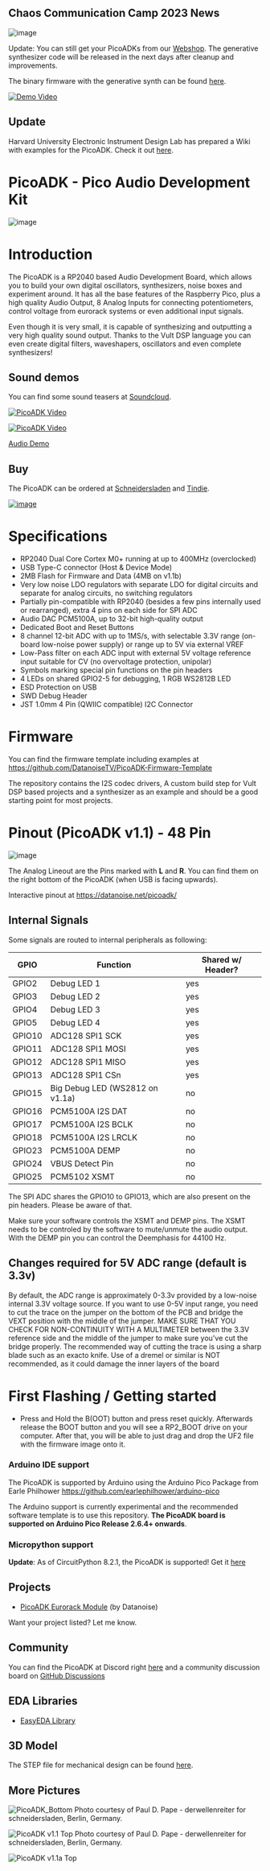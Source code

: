 ## Chaos Communication Camp 2023 News
![image](https://github.com/DatanoiseTV/PicoADK-Hardware/assets/6614616/30dfcad6-0982-495d-9aab-b6aa91c250c4)

Update: You can still get your PicoADKs from our [Webshop](https://shop.datanoise.org).
The generative synthesizer code will be released in the next days after cleanup and improvements.

The binary firmware with the generative synth can be found [here](https://files.datanoise.org/firmware/picoadk/).

[![Demo Video](https://img.youtube.com/vi/zJeEAZuXIGk/maxresdefault.jpg)](https://www.youtube.com/watch?v=zJeEAZuXIGk)

## Update

Harvard University Electronic Instrument Design Lab has prepared a Wiki with examples for the PicoADK.
Check it out [here](https://wiki.harvard.edu/confluence/display/ESHOP/PicoADK).

# PicoADK - Pico Audio Development Kit

![image](https://user-images.githubusercontent.com/6614616/221370659-aa833624-9984-4085-a3ed-c0e76640e920.png)

# Introduction
The PicoADK is a RP2040 based Audio Development Board, which allows you to build your own digital oscillators, synthesizers, noise boxes and experiment around. It has all the base features of the Raspberry Pico, plus a high quality Audio Output, 8 Analog Inputs for connecting potentiometers, control voltage from eurorack systems or even additional input signals.

Even though it is very small, it is capable of synthesizing and outputting a very high quality sound output.
Thanks to the Vult DSP language you can even create digital filters, waveshapers, oscillators and even complete synthesizers!

## Sound demos

You can find some sound teasers at [Soundcloud](https://soundcloud.com/datanoisebln).

[![PicoADK Video](http://img.youtube.com/vi/Of5W7NF73aU/0.jpg)](http://www.youtube.com/watch?v=Of5W7NF73aU "PicoADK Video")


[![PicoADK Video](http://img.youtube.com/vi/cAB-Xt0ou-U/0.jpg)]([http://www.youtube.com/watch?v=cAB-Xt0ou-U](https://www.instagram.com/p/Cpf4ViBDxPq/) "PicoADK Video")

[Audio Demo](https://www.instagram.com/p/Cpf4ViBDxPq/)

## Buy

The PicoADK can be ordered at [Schneidersladen](https://schneidersladen.de/de/datanoise-picoadk) and [Tindie](https://www.tindie.com/products/datanoisetv/picoadk-pico-audio-development-kit/).

[![image](https://user-images.githubusercontent.com/6614616/208098584-522e602e-c4b3-4fa6-95e5-9adad6390e22.png)](https://www.tindie.com/products/datanoisetv/picoadk-pico-audio-development-kit/)


# Specifications
* RP2040 Dual Core Cortex M0+ running at up to 400MHz (overclocked)
* USB Type-C connector (Host & Device Mode)
* 2MB Flash for Firmware and Data (4MB on v1.1b)
* Very low noise LDO regulators with separate LDO for digital circuits and separate for analog circuits, no switching regulators
* Partially pin-compatible with RP2040 (besides a few pins internally used or rearranged), extra 4 pins on each side for SPI ADC
* Audio DAC PCM5100A, up to 32-bit high-quality output
* Dedicated Boot and Reset Buttons
* 8 channel 12-bit ADC with up to 1MS/s, with selectable 3.3V range (on-board low-noise power supply) or range up to 5V via external VREF
* Low-Pass filter on each ADC input with external 5V voltage reference input suitable for CV (no overvoltage protection, unipolar)
* Symbols marking special pin functions on the pin headers
* 4 LEDs on shared GPIO2-5 for debugging, 1 RGB WS2812B LED
* ESD Protection on USB
* SWD Debug Header
* JST 1.0mm 4 Pin (QWIIC compatible) I2C Connector

# Firmware

You can find the firmware template including examples at https://github.com/DatanoiseTV/PicoADK-Firmware-Template

The repository contains the I2S codec drivers, A custom build step for Vult DSP based projects and a synthesizer as an example and should be a good starting point for most projects.

# Pinout (PicoADK v1.1) - 48 Pin

![image](https://user-images.githubusercontent.com/6614616/198907086-aaeb9831-ceb2-4acc-8242-45671ba2a3fd.png)

The Analog Lineout are the Pins marked with **L** and **R**. You can find them on the right bottom
of the PicoADK (when USB is facing upwards).

Interactive pinout at https://datanoise.net/picoadk/

## Internal Signals

Some signals are routed to internal peripherals as following:

| GPIO          | Function              | Shared w/ Header?   |
| ------------- | --------------------- | ------------------- |
| GPIO2         | Debug LED 1           | yes                 |
| GPIO3         | Debug LED 2           | yes                 |
| GPIO4         | Debug LED 3           | yes                 |
| GPIO5         | Debug LED 4           | yes                 |
| GPIO10        | ADC128 SPI1 SCK       | yes                 |
| GPIO11        | ADC128 SPI1 MOSI      | yes                 |
| GPIO12        | ADC128 SPI1 MISO      | yes                 |
| GPIO13        | ADC128 SPI1 CSn       | yes                 |
| GPIO15        | Big Debug LED (WS2812 on v1.1a) | no                  |
| GPIO16        | PCM5100A I2S DAT      | no                  |
| GPIO17        | PCM5100A I2S BCLK     | no                  |
| GPIO18        | PCM5100A I2S LRCLK    | no                  |
| GPIO23        | PCM5100A DEMP         | no                  |
| GPIO24        | VBUS Detect Pin       | no                  |
| GPIO25        | PCM5102 XSMT          | no                  |


The SPI ADC shares the GPIO10 to GPIO13, which are also present on the pin headers. Please be aware of that.

Make sure your software controls the XSMT and DEMP pins. The XSMT needs to be controled by the software to mute/unmute the audio output.
With the DEMP pin you can control the Deemphasis for 44100 Hz.

## Changes required for 5V ADC range (default is 3.3v)

By default, the ADC range is approximately 0-3.3v provided by a low-noise internal 3.3V voltage source.
If you want to use 0-5V input range, you need to cut the trace on the jumper on the bottom of the PCB and bridge the VEXT position with the middle of the jumper. MAKE SURE THAT YOU CHECK FOR NON-CONTINUITY WITH A MULTIMETER between the 3.3V reference side and the middle of the jumper to make sure you've cut the bridge properly. The recommended way of cutting the trace is using a sharp blade such as an exacto knife. Use of a dremel or similar is NOT recommended, as it could damage the inner layers of the board

# First Flashing / Getting started

* Press and Hold the B(OOT) button and press reset quickly. Afterwards release the BOOT button and you will see a RP2_BOOT drive on your computer. After that, you will be able to just drag and drop the UF2 file with the firmware image onto it.

### Arduino IDE support

The PicoADK is supported by Arduino using the Arduino Pico Package from Earle Philhower
https://github.com/earlephilhower/arduino-pico

The Arduino support is currently experimental and the recommended software template is to use this repository.
**The PicoADK board is supported on Arduino Pico Release 2.6.4+ onwards**.

### Micropython support

**Update**: As of CircuitPython 8.2.1, the PicoADK is supported! Get it [here](https://github.com/adafruit/circuitpython/releases)

## Projects
* [PicoADK Eurorack Module](https://github.com/DatanoiseTV/PicoADK-Eurorack-Module) (by Datanoise)

Want your project listed? Let me know.

## Community

You can find the PicoADK at Discord right [here](https://discord.gg/BsHUEdStMt) and a community discussion board on [GitHub Discussions](https://github.com/DatanoiseTV/PicoADK-Hardware/discussions)

## EDA Libraries
* [EasyEDA Library](https://u.easyeda.com/search?wd=picoadk&indextype=components)

## 3D Model

The STEP file for mechanical design can be found [here](https://github.com/DatanoiseTV/PicoADK-Hardware/blob/main/PicoADK_3D.step?raw=true).

## More Pictures

![PicoADK_Bottom](https://user-images.githubusercontent.com/6614616/204331016-972bd326-9c70-4fef-a129-4217e2f7a2fe.jpg)
Photo courtesy of Paul D. Pape - derwellenreiter for schneidersladen, Berlin, Germany. 

![PicoADK v1.1 Top](https://user-images.githubusercontent.com/6614616/204331022-7a1bd446-c71a-40a0-b4f4-a88dd94fb2c9.jpg)
Photo courtesy of Paul D. Pape - derwellenreiter for schneidersladen, Berlin, Germany. 

![PicoADK v1.1a Top](https://user-images.githubusercontent.com/6614616/208942839-973d7aec-1588-49ae-b695-3c5a1ed805d5.jpg)

